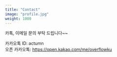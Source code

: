 ```yaml
---
title: "Contact"
image: "profile.jpg"
weight: 1000
---
```


카톡, 이메일 문의 부탁 드립니다~~

카카오톡 ID: actumn  
오픈 카카오톡: https://open.kakao.com/me/overflowku